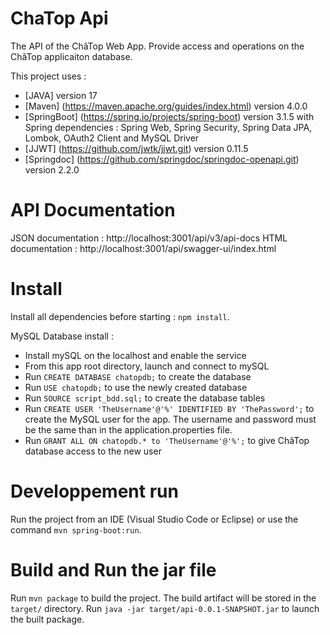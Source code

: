 # ChaTop Api

The API of the ChâTop Web App. Provide access and operations on the ChâTop applicaiton database.

This project uses :
- [JAVA] version 17
- [Maven] (https://maven.apache.org/guides/index.html) version 4.0.0
- [SpringBoot] (https://spring.io/projects/spring-boot) version 3.1.5 with Spring dependencies : Spring Web, Spring Security, Spring Data JPA, Lombok, OAuth2 Client and MySQL Driver
- [JJWT] (https://github.com/jwtk/jjwt.git) version 0.11.5
- [Springdoc] (https://github.com/springdoc/springdoc-openapi.git) version 2.2.0

# API Documentation

JSON documentation : http://localhost:3001/api/v3/api-docs
HTML documentation : http://localhost:3001/api/swagger-ui/index.html

# Install

Install all dependencies before starting : `npm install`.

MySQL Database install :
- Install mySQL on the localhost and enable the service
- From this app root directory, launch and connect to mySQL
- Run `CREATE DATABASE chatopdb;` to create the database
- Run `USE chatopdb;` to use the newly created database
- Run `SOURCE script_bdd.sql;` to create the database tables
- Run `CREATE USER 'TheUsername'@'%' IDENTIFIED BY 'ThePassword';` to create the MySQL user for the app. The username and password must be the same than in the application.properties file.
- Run `GRANT ALL ON chatopdb.* to 'TheUsername'@'%';` to give ChâTop database access to the new user

# Developpement run

Run the project from an IDE (Visual Studio Code or Eclipse) or use the command `mvn spring-boot:run`.

# Build and Run the jar file

Run `mvn package` to build the project. The build artifact will be stored in the `target/` directory.
Run `java -jar target/api-0.0.1-SNAPSHOT.jar` to launch the built package.